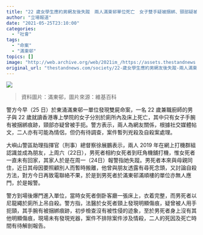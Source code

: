 ```yaml
---
title: "22 歲女學生應約男網友後失蹤　兩人滿東邨單位死亡　女子雙手疑被捆綁、頸部疑被扼"
author: "立場報道"
date: "2021-05-25T23:10:00"
categories:
  - "社會"
tags:
  - "命案"
  - "滿東邨"
topics: []
image: "http://web.archive.org/web/2021im_/https://assets.thestandnews.com/media/photos/Layer200_zzwZG.png"
original_url: "thestandnews.com/society/22-歲女學生應約男網友後失蹤-兩人滿東邨單位死亡-女子雙手疑被捆綁-頸部疑被扼"
---
```

![](http://web.archive.org/web/2021im_/https://assets.thestandnews.com/media/photos/Layer200_zzwZG.png)
> 資料圖片：滿東邨，圖片來源：維基百科

警方今早（25 日）於東涌滿東邨一單位發現雙屍命案，一名 22 歲兼職廚師的男子與 22 歲就讀香港專上學院的女子分別於廁所內及床上死亡，其中只有女子手腕有被捆綁痕跡，頸部亦疑曾被手扼。警方表示，兩人為網友關係，根據社交媒體帖文，二人亦有可能為情侶，但仍有待調查，案件暫列兇殺及自殺案處理。

大嶼山警區助理指揮官（刑事）總督察徐展鵬表示，兩人 2019 年在網上打機群組認識並成為朋友，上周六（22日），男死者相約女死者到旺角機舖打機，惟女死者一直未有回家，其家人於是在周一（24日）報警指她失蹤。男死者本來與母親同住，近日其母因要照顧別人而暫時搬離，他曾與朋友透露有尋死念頭，又討論自殺方法，對方今日再致電聯絡不果，於是到男死者於滿東邨滿順樓的單位亦無人應門，於是報警。

警方到場後爆門進入單位，當時女死者倒卧客廳一張床上，衣着完整，而男死者以尼龍繩於廁所上吊自殺。警方指，法醫於女死者頸上發現明顯傷痕，疑曾被人用手扼頸，其手腕有被捆綁痕跡，初步檢查沒有被性侵的迹象，至於男死者身上沒有其他明顯傷痕，現場未有發現兇器，案件不排除案件涉及情殺，二人的死因及死亡時間有待解剖報告。